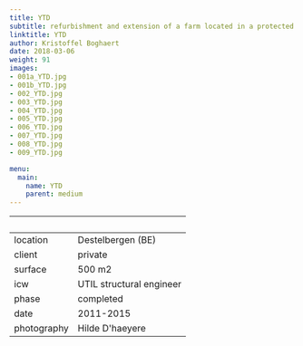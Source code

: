 ```yaml
---
title: YTD
subtitle: refurbishment and extension of a farm located in a protected landscape
linktitle: YTD
author: Kristoffel Boghaert
date: 2018-03-06
weight: 91
images:
- 001a_YTD.jpg
- 001b_YTD.jpg
- 002_YTD.jpg
- 003_YTD.jpg
- 004_YTD.jpg
- 005_YTD.jpg
- 006_YTD.jpg
- 007_YTD.jpg
- 008_YTD.jpg
- 009_YTD.jpg

menu:
  main:
    name: YTD
    parent: medium
---
```


&nbsp;|&nbsp;
------|------
location	|	Destelbergen (BE)
client		|	private
surface		|	500 m2
icw			|	UTIL structural engineer
phase		|	completed
date		|	2011-2015
photography	|	Hilde D'haeyere
